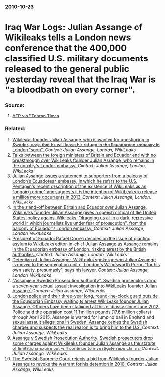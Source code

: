 ### [2010-10-23](/news/2010/10/23/index.md)

# Iraq War Logs: Julian Assange of Wikileaks tells a London news conference that the 400,000 classified U.S. military documents released to the general public yesterday reveal that the Iraq War is "a bloodbath on every corner". 




### Source:

1. [AFP via ''Tehran Times](http://www.tehrantimes.com/index_View.asp?code=229153)

### Related:

1. [Wikileaks founder Julian Assange, who is wanted for questioning in Sweden, says that he will leave his refuge in the Ecuadorean embassy in London "soon". ](/news/2014/08/18/wikileaks-founder-julian-assange-who-is-wanted-for-questioning-in-sweden-says-that-he-will-leave-his-refuge-in-the-ecuadorean-embassy-in-l.md) _Context: Julian Assange, London, WikiLeaks_
2. [Talks between the foreign ministers of Britain and Ecuador end with no breakthrough over WikiLeaks founder Julian Assange, who remains in the country's London embassy. ](/news/2013/06/17/talks-between-the-foreign-ministers-of-britain-and-ecuador-end-with-no-breakthrough-over-wikileaks-founder-julian-assange-who-remains-in-th.md) _Context: Julian Assange, London, WikiLeaks_
3. [Julian Assange issues a statement to supporters from a balcony of London's Ecuadorean embassy, in which he refers to the U.S. Pentagon's recent description of the existence of WikiLeaks as an "ongoing crime" and suggests it is the intention of WikiLeaks to release a million more documents in 2013. ](/news/2012/12/20/julian-assange-issues-a-statement-to-supporters-from-a-balcony-of-london-s-ecuadorean-embassy-in-which-he-refers-to-the-u-s-pentagon-s-rec.md) _Context: Julian Assange, London, WikiLeaks_
4. [In the stand-off between Britain and Ecuador over Julian Assange, WikiLeaks founder Julian Assange gives a speech critical of the United States' policy against Wikileaks, "dragging us all in a dark, repressive world in which journalists live under fear of prosecution", from the balcony of Ecuador's London embassy. ](/news/2012/08/19/in-the-stand-off-between-britain-and-ecuador-over-julian-assange-wikileaks-founder-julian-assange-gives-a-speech-critical-of-the-united-sta.md) _Context: Julian Assange, London, WikiLeaks_
5. [President of Ecuador Rafael Correa decides on the issue of granting asylum to WikiLeaks editor-in-chief Julian Assange as Assange remains in the Ecuadorian embassy of London, risking arrest by the British authorities. ](/news/2012/06/21/president-of-ecuador-rafael-correa-decides-on-the-issue-of-granting-asylum-to-wikileaks-editor-in-chief-julian-assange-as-assange-remains-in.md) _Context: Julian Assange, London, WikiLeaks_
6. [Detention of Julian Assange:. WikiLeaks spokesperson Julian Assange is moved to the segregation unit of London's Wandsworth Prison "for his own safety, presumably", says his lawyer. ](/news/2010/12/11/detention-of-julian-assange-wikileaks-spokesperson-julian-assange-is-moved-to-the-segregation-unit-of-london-s-wandsworth-prison-for-his.md) _Context: Julian Assange, London, WikiLeaks_
7. ["Assange v Swedish Prosecution Authority". Swedish prosecutors drop a seven-year sexual assault investigation into WikiLeaks founder Julian Assange. ](/news/2017/05/19/assange-v-swedish-prosecution-authority-swedish-prosecutors-drop-a-seven-year-sexual-assault-investigation-into-wikileaks-founder-julian.md) _Context: Julian Assange, WikiLeaks_
8. [London police end their three-year long, round-the-clock guard outside the Ecuadorian Embassy waiting to arrest WikiLeaks founder Julian Assange. Officers have been stationed at this embassy since June 2012. Police said the operation cost 11.1 million pounds (17.6 million dollars) through April 2015. Assange is wanted for jumping bail in England and sexual assault allegations in Sweden. Assange denies the Swedish charges and suspects the real reason is to bring him to the U.S. ](/news/2015/10/12/london-police-end-their-three-year-long-round-the-clock-guard-outside-the-ecuadorian-embassy-waiting-to-arrest-wikileaks-founder-julian-ass.md) _Context: Julian Assange, WikiLeaks_
9. [Assange v Swedish Prosecution Authority. Swedish prosecutors drop some charges against Wikileaks founder Julian Assange as the statute of limitations expire but will continue to investigate rape claims. ](/news/2015/08/13/assange-v-swedish-prosecution-authority-swedish-prosecutors-drop-some-charges-against-wikileaks-founder-julian-assange-as-the-statute-of-li.md) _Context: Julian Assange, WikiLeaks_
10. [The Swedish Supreme Court rejects a bid from Wikileaks founder Julian Assange to revoke the warrant for his detention in 2010. ](/news/2015/05/11/the-swedish-supreme-court-rejects-a-bid-from-wikileaks-founder-julian-assange-to-revoke-the-warrant-for-his-detention-in-2010.md) _Context: Julian Assange, WikiLeaks_
